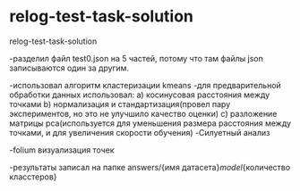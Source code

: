 # relog-test-task-solution
 relog-test-task-solution

-разделил файл test0.json на 5 частей, потому что там файлы json записываются один за другим.

-использовал алгоритм кластеризации kmeans
-для предварительной обработки данных использовал:
 a) косинусовая расстояния между точками
 b) нормализация и стандартизация(провел пару экспериментов, но это не улучшило качество оценки)
 c) разложение матрицы pca(используется для уменьшения размера расстояния между точками, и для увеличения скорости обучения)
-Силуетный анализ

-folium визуализация точек

-результаты записал на папке answers/{имя датасета}_model_{количество класстеров}
